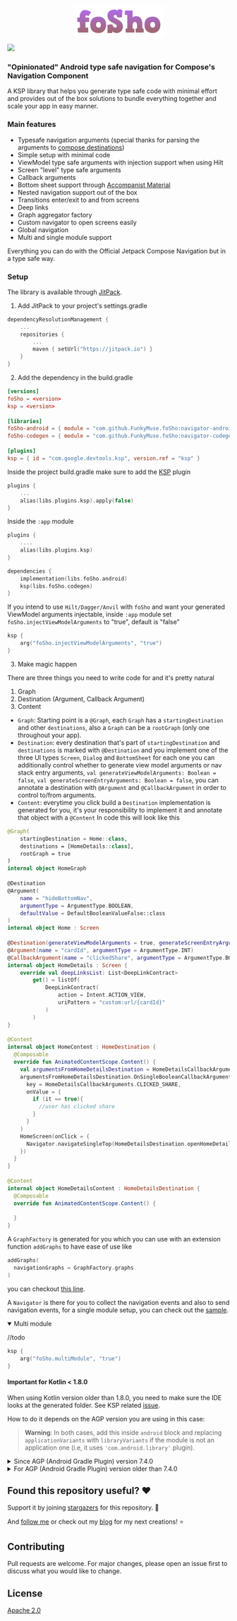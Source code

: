 <p align="center"> 
   <img src="https://raw.githubusercontent.com/FunkyMuse/foSho/main/foSho.png"/> 
</p>


[![](https://jitpack.io/v/FunkyMuse/foSho.svg)](https://jitpack.io/#FunkyMuse/foSho)

### "Opinionated" Android type safe navigation for Compose's Navigation Component

A KSP library that helps you generate type safe code with minimal effort and provides out of the box solutions to bundle everything together and scale your app in easy manner.

### Main features
- Typesafe navigation arguments (special thanks for parsing the arguments to [compose destinations](https://github.com/raamcosta/compose-destinations))
- Simple setup with minimal code
- ViewModel type safe arguments with injection support when using Hilt
- Screen "level" type safe arguments
- Callback arguments
- Bottom sheet support through [Accompanist Material](https://github.com/google/accompanist/tree/main/navigation-material)
- Nested navigation support out of the box
- Transitions enter/exit to and from screens
- Deep links
- Graph aggregator factory
- Custom navigator to open screens easily
- Global navigation
- Multi and single module support

Everything you can do with the Official Jetpack Compose Navigation but in a type safe way.

### Setup
The library is available through [JitPack](https://jitpack.io/).

1. Add JitPack to your project's settings.gradle
```kotlin
dependencyResolutionManagement {
    ...
    repositories {
        ...
        maven { setUrl("https://jitpack.io") }
    }
}
```

2. Add the dependency in the build.gradle
```toml
[versions]
foSho = <version>
ksp = <version>

[libraries]
foSho-android = { module = "com.github.FunkyMuse.foSho:navigator-android", version.ref = "foSho" }
foSho-codegen = { module = "com.github.FunkyMuse.foSho:navigator-codegen", version.ref = "foSho" }

[plugins]
ksp = { id = "com.google.devtools.ksp", version.ref = "ksp" }
```

Inside the project build.gradle make sure to add the [KSP](https://github.com/google/ksp) plugin
```kotlin
plugins {
    ...
    alias(libs.plugins.ksp).apply(false)
}
```
Inside the `:app` module
```kotlin
plugins {
    ....
    alias(libs.plugins.ksp)
}
```

```kotlin
dependencies {
    implementation(libs.foSho.android)
    ksp(libs.foSho.codegen)
}
```

If you intend to use `Hilt/Dagger/Anvil` with `foSho` and want your generated ViewModel arguments injectable,
inside `:app` module set `foSho.injectViewModelArguments` to "true", default is "false"
```kotlin
ksp {
    arg("foSho.injectViewModelArguments", "true")
}
```

3. Make magic happen

There are three things you need to write code for and it's pretty natural
1. Graph
2. Destination (Argument, Callback Argument)
3. Content

- `Graph`: Starting point is a `@Graph`, each `Graph` has a `startingDestination` and other `destinations`, also a `Graph` can be a `rootGraph` (only one throughout your app).
- `Destination`: every destination that's part of `startingDestination` and `destinations` is marked with `@Destination` and you implement one of the three UI types `Screen`, `Dialog` and `BottomSheet` for each one you can additionally control whether to generate view model arguments or nav stack entry arguments, `val generateViewModelArguments: Boolean = false`,
  `val generateScreenEntryArguments: Boolean = false`, you can annotate a destination with `@Argument` and `@CallbackArgument` in order to control to/from arguments.
- `Content`: everytime you click build a `Destination` implementation is generated for you, it's your responsibility to implement it and annotate that object with a `@Content`
In code this will look like this

```kotlin
@Graph(
    startingDestination = Home::class,
    destinations = [HomeDetails::class],
    rootGraph = true
)
internal object HomeGraph

@Destination
@Argument(
    name = "hideBottomNav",
    argumentType = ArgumentType.BOOLEAN,
    defaultValue = DefaultBooleanValueFalse::class
)
internal object Home : Screen

@Destination(generateViewModelArguments = true, generateScreenEntryArguments = false)
@Argument(name = "cardId", argumentType = ArgumentType.INT)
@CallbackArgument(name = "clickedShare", argumentType = ArgumentType.BOOLEAN)
internal object HomeDetails : Screen {
    override val deepLinksList: List<DeepLinkContract>
        get() = listOf(
            DeepLinkContract(
                action = Intent.ACTION_VIEW,
                uriPattern = "custom:url/{cardId}"
            )
        )
}

@Content
internal object HomeContent : HomeDestination {
  @Composable
  override fun AnimatedContentScope.Content() {
    val argumentsFromHomeDetailsDestination = HomeDetailsCallbackArguments.rememberHomeDetailsCallbackArguments()
    argumentsFromHomeDetailsDestination.OnSingleBooleanCallbackArgument(
      key = HomeDetailsCallbackArguments.CLICKED_SHARE,
      onValue = {
        if (it == true){
          //user has clicked share
        }
      }
    )
    HomeScreen(onClick = {
      Navigator.navigateSingleTop(HomeDetailsDestination.openHomeDetails(cardId = 42))
    })
  }
}

@Content
internal object HomeDetailsContent : HomeDetailsDestination {
  @Composable
  override fun AnimatedContentScope.Content() {

  }
}
```

A `GraphFactory` is generated for you which you can use with an extension function `addGraphs` to have ease of use like 
```kotlin
addGraphs(
  navigationGraphs = GraphFactory.graphs
)
```
you can checkout [this line](https://github.com/FunkyMuse/foSho/blob/365221e73e7aacdefd48b9fe84e9db0bec6c57c6/app/src/main/java/dev/funkymuse/fosho/sample/MainActivity.kt#L123).

A `Navigator` is there for you to collect the navigation events and also to send navigation events, for a single module setup, you can check out the [sample](https://github.com/FunkyMuse/foSho/tree/main/app).

<details open>
  <summary>Multi module</summary>

//todo

```kotlin
ksp {
    arg("foSho.multiModule", "true")
}
```

</details>

#### Important for Kotlin < 1.8.0

When using Kotlin version older than 1.8.0, you need to make sure the IDE looks at the generated folder.
See KSP related [issue](https://github.com/google/ksp/issues/37).

How to do it depends on the AGP version you are using in this case:

> **Warning**: In both cases, add this inside `android` block and replacing `applicationVariants` with `libraryVariants` if the module is not an application one (i.e, it uses `'com.android.library'` plugin).

<details><summary>Since AGP (Android Gradle Plugin) version 7.4.0</summary>  


* groovy - build.gradle(:module-name)

```gradle
applicationVariants.all { variant ->
    variant.addJavaSourceFoldersToModel(
            new File(buildDir, "generated/ksp/${variant.name}/kotlin")
    )
}
```


* kotlin - build.gradle.kts(:module-name)

```gradle
applicationVariants.all {
    addJavaSourceFoldersToModel(
        File(buildDir, "generated/ksp/$name/kotlin")
    )
}
```
</details>


<details><summary>For AGP (Android Gradle Plugin) version older than 7.4.0</summary>  

* groovy - build.gradle(:module-name)

```gradle
applicationVariants.all { variant ->
    kotlin.sourceSets {
        getByName(variant.name) {
            kotlin.srcDir("build/generated/ksp/${variant.name}/kotlin")
        }
    }
}
```

* kotlin - build.gradle.kts(:module-name)

```gradle
applicationVariants.all {
    kotlin.sourceSets {
        getByName(name) {
            kotlin.srcDir("build/generated/ksp/$name/kotlin")
        }
    }
}
```

</details>


## Found this repository useful? ❤️

Support it by joining [stargazers](https://github.com/FunkyMuse/foSho/stargazers) for this repository. 🌠

And [follow me](https://github.com/FunkyMuse) or check out my [blog](https://funkymuse.dev/) for my next creations! ⭐

## Contributing
Pull requests are welcome. For major changes, please open an issue first to discuss what you would like to change.

## License
[Apache 2.0](https://choosealicense.com/licenses/apache-2.0/)


